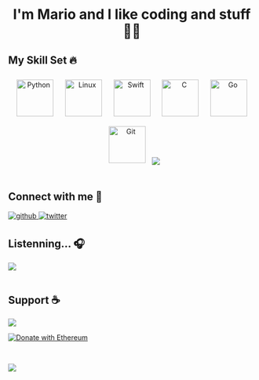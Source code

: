 # <div align="center">I'm Mario and I like coding and stuff 👨‍💻 </div>  

## My Skill Set 🔥

<div align="center">  
  <img style="margin: 10px" src="https://profilinator.rishav.dev/skills-assets/python-original.svg" alt="Python" height="75" />  
  <img style="margin: 10px" src="https://profilinator.rishav.dev/skills-assets/linux-original.svg" alt="Linux" height="75" />  
  <img style="margin: 10px" src="https://profilinator.rishav.dev/skills-assets/swift-original-wordmark.svg" alt="Swift" height="75" />  
  <img style="margin: 10px" src="https://profilinator.rishav.dev/skills-assets/c-original.svg" alt="C" height="75" />  
  <img style="margin: 10px" src="https://profilinator.rishav.dev/skills-assets/go-original.svg" alt="Go" height="75" />  
  <img style="margin: 10px" src="https://profilinator.rishav.dev/skills-assets/git-scm-icon.svg" alt="Git" height="75" />
  <img src="https://www.codewars.com/users/Mario-5O/badges/large" align="center" />
</div>  

<br/> 

## Connect with me 🚀

<a href="https://github.com/Mario-SO" target="_blank">
<img src=https://img.shields.io/badge/github-%2324292e.svg?&style=for-the-badge&logo=github&logoColor=white alt=github style="margin-bottom: 5px;" />
</a>
<a href="https://twitter.com/@Mario_5O" target="_blank">
<img src=https://img.shields.io/badge/twitter-%2300acee.svg?&style=for-the-badge&logo=twitter&logoColor=white alt=twitter style="margin-bottom: 5px;" />
</a>  

<br/>

## Listenning... 🎧

<div align="left"><img src="https://spotify-github-profile.vercel.app/api/view?uid=srbta1010&cover_image=true&theme=novatorem" /></div>  

<br/>  

## Support ☕

<a href="https://www.buymeacoffee.com/Mario5O"><img src="https://img.buymeacoffee.com/button-api/?text=Coffee for me?&emoji=&slug=Mario5O&button_colour=BD5FFF&font_colour=ffffff&font_family=Poppins&outline_colour=000000&coffee_colour=FFDD00"></a>

[![Donate with Ethereum](https://en.cryptobadges.io/badge/big/0x92c20F715472AAd2c7fc7284F0C2e4fAd39e28Af)](https://en.cryptobadges.io/donate/0x92c20F715472AAd2c7fc7284F0C2e4fAd39e28Af)

<br />

![](https://hit.yhype.halp.im/github/profile?user_id=36546318)
